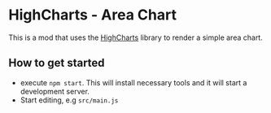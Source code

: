 # HighCharts - Area Chart  
This is a mod that uses the [HighCharts](https://www.highcharts.com) library to render a simple area chart.


## How to get started
- execute `npm start`. This will install necessary tools and it will start a development server.
- Start editing, e.g `src/main.js`


